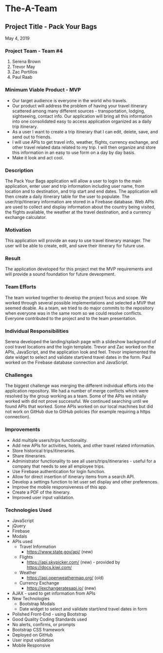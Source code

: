 # The-A-Team

## Project Title - Pack Your Bags

May 4, 2019

### Project Team - Team #4

1. Serena Brown
2. Trevor May
3. Zac Portillos
4. Paul Raab

### Minimum Viable Product - MVP

- Our target audience is everyone in the world who travels.
- Our product will address the problem of having your travel itinerary scattered among many different sources - transportation, lodging, sightseeing, contact info. Our application will bring all this information into one consolidated easy to access application organized as a daily trip itinerary.
- As a user I want to create a trip itinerary that I can edit, delete, save, and send out to friends.
- I will use APIs to get travel info, weather, flights, currency exchange, and other travel related data related to my trip. I will then organize and store this information in an easy to use form on a day by day basis.
- Make it look and act cool.

### Description

The Pack Your Bags application will allow a user to login to the main application, enter user and trip information including user name, from location and to destination, and trip start and end dates. The application will then create a daily itinerary table for the user to populate. The user/trip/itinerary information are stored in a Firebase database.  Web APIs are used to collect and display information about the country being visited, the flights available, the weather at the travel destination, and a currency exchange calculator.

### Motivation

This application will provide an easy to use travel itinerary manager. The user will be able to create, edit, and save their itinerary for future use.

### Result

The application developed for this project met the MVP requirements and will provide a sound foundation for future deveopment.

### Team Efforts

The team worked together to develop the project focus and scope. We worked through several possible implementations and selected a MVP that seemed doable. As a team, we tried to do major commits to the repository when everyone was in the same room so we could resolve conflicts. Everyone contributed to the project and to the team presentation.

### Individual Responsibilities

Serena developed the landing/splash page with a slideshow background of cool travel locations and the login template. Trevor and Zac worked on the APIs, JavaScript, and the application look and feel. Trevor implemented the date widget to select and validate start/end travel dates in the form. Paul worked on the Firebase database connection and JavaScript.

### Challenges

The biggest challenge was merging the different individual efforts into the application repository. We had a number of merge conflicts which were resolved by the group working as a team. Some of the APIs we initially worked with did not prove successful. We continued searching until we found APIs that worked. Some APIs worked on our local machines but did not work on GitHub due to GitHub policies (for example requiring a https connection).

### Improvements

- Add multiple users/trips functionality.
- Add new APIs for activities, hotels, and other travel related information.
- Store historical trips/itineraries.
- Share itineraries.
- Administrator functionality to see all users/trips/itineraries - useful for a company that needs to see all employee trips.
- Use Firebase authentication for login function.
- Allow for direct insertion of itinerary items from a search API.
- Develop a settings function to let user set display and other preferences.
- Improve the mobile responsiveness of this app.
- Create a PDF of the itinerary.
- Improved user input validation.

### Technologies Used

- JavaScript
- jQuery
- Firebase
- Modals
- APIs used
  - Travel Information
    - https://www.state.gov/api/ (new)
  - Flights
    - https://api.skypicker.com/ (new) - provided by https://docs.kiwi.com/
  - Weather
    - https://api.openweathermap.org/ (old)
  - Currency Exchange
    - https://exchangeratesapi.io/ (new)
- AJAX - used to get information from APIs
- New Technologies
  - Bootstrap Modals
  - Date widget to select and validate start/end travel dates in form
- Polished Front-End - using Bootstrap
- Good Quality Coding Standards used
- No alerts, confirms, or prompts
- Bootstrap CSS framework
- Deployed on GitHub
- User input validation
- Mobile Responsive